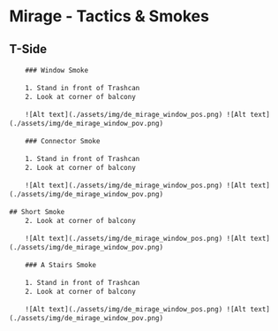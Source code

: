 # Mirage - Tactics & Smokes

## T-Side

        ### Window Smoke

        1. Stand in front of Trashcan
        2. Look at corner of balcony

        ![Alt text](./assets/img/de_mirage_window_pos.png) ![Alt text](./assets/img/de_mirage_window_pov.png)

        ### Connector Smoke

        1. Stand in front of Trashcan
        2. Look at corner of balcony

        ![Alt text](./assets/img/de_mirage_window_pos.png) ![Alt text](./assets/img/de_mirage_window_pov.png)

    ## Short Smoke
        2. Look at corner of balcony

        ![Alt text](./assets/img/de_mirage_window_pos.png) ![Alt text](./assets/img/de_mirage_window_pov.png)

        ### A Stairs Smoke

        1. Stand in front of Trashcan
        2. Look at corner of balcony

        ![Alt text](./assets/img/de_mirage_window_pos.png) ![Alt text](./assets/img/de_mirage_window_pov.png)